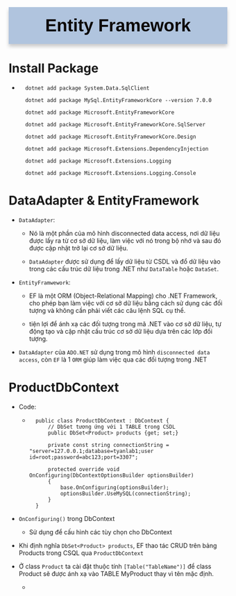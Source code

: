 <div style="text-align: center; background-color: lightsteelblue; font-family: 'Trebuchet MS', Arial, sans-serif; color:  #0D0907; padding: 5px; font-size: 40px; padding:20px; font-weight: bold; border-radius: 0 0 0 0; box-shadow: 0px 6px 8px rgba(0, 0, 0, 0.2);margin-bottom: 20px;">
Entity Framework
</div>

# Install Package
- ```
    dotnet add package System.Data.SqlClient

    dotnet add package MySql.EntityFrameworkCore --version 7.0.0

    dotnet add package Microsoft.EntityFrameworkCore

    dotnet add package Microsoft.EntityFrameworkCore.SqlServer

    dotnet add package Microsoft.EntityFrameworkCore.Design

    dotnet add package Microsoft.Extensions.DependencyInjection

    dotnet add package Microsoft.Extensions.Logging

    dotnet add package Microsoft.Extensions.Logging.Console
# DataAdapter & EntityFramework
- `DataAdapter`:

    + Nó là một phần của mô hình disconnected data access, nơi dữ liệu được lấy ra từ cơ sở dữ liệu, làm việc với nó trong bộ nhớ và sau đó được cập nhật trở lại cơ sở dữ liệu.

    + `DataAdapter` được sử dụng để lấy dữ liệu từ CSDL và đổ dữ liệu vào trong các cấu trúc dữ liệu trong .NET như `DataTable` hoặc `DataSet`.

- `EntityFramwework`:

    + EF là một ORM (Object-Relational Mapping) cho .NET Framework, cho phép bạn làm việc với cơ sở dữ liệu bằng cách sử dụng các đối tượng và không cần phải viết các câu lệnh SQL cụ thể.

    + tiện lợi để ánh xạ các đối tượng trong mã .NET vào cơ sở dữ liệu, tự động tạo và cập nhật cấu trúc cơ sở dữ liệu dựa trên các lớp đối tượng.

- `DataAdapter` của `ADO.NET` sử dụng trong mô hình `disconnected data access`, còn `EF` là 1 `ORM` giúp làm việc qua các đối tượng trong .NET

# ProductDbContext
- Code:
    + ```
        public class ProductDbContext : DbContext {
            // DbSet tương ứng với 1 TABLE trong CSDL
            public DbSet<Product> products {get; set;}

            private const string connectionString = "server=127.0.0.1;database=tyanlab1;user id=root;password=abc123;port=3307";

            protected override void  OnConfiguring(DbContextOptionsBuilder optionsBuilder)
            {
                base.OnConfiguring(optionsBuilder);
                optionsBuilder.UseMySQL(connectionString);
            }
        }
- `OnConfiguring()` trong DbContext
    + Sử dụng để cấu hình các tùy chọn cho DbContext

- Khi định nghĩa `DbSet<Product> products`, EF thao tác CRUD trên bảng Products trong CSQL qua `ProductDbContext`

- Ở class `Product` ta cài đặt thuộc tính `[Table("TableName")]` để class Product sẽ được ánh xạ vào TABLE MyProduct thay vì tên mặc định.
    + ```



